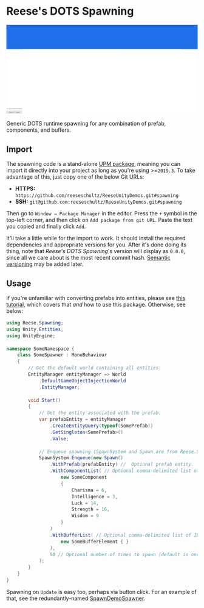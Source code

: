 # Reese's DOTS Spawning

![Video of spawning prefabs with Unity ECS.](/Gifs/spawn-demo.gif)

Generic DOTS runtime spawning for any combination of prefab, components, and buffers.

## Import

The spawning code is a stand-alone [UPM package](https://docs.unity3d.com/Manual/Packages.html), meaning you can import it directly into your project as long as you're using >=`2019.3`.  To take advantage of this, just copy one of the below Git URLs:

* **HTTPS:** `https://github.com/reeseschultz/ReeseUnityDemos.git#spawning`
* **SSH:** `git@github.com:reeseschultz/ReeseUnityDemos.git#spawning`

Then go to `Window ⇒ Package Manager` in the editor. Press the `+` symbol in the top-left corner, and then click on `Add package from git URL`. Paste the text you copied and finally click `Add`.

It'll take a little while for the import to work. It should install the required dependencies and appropriate versions for you. After it's done doing its thing, note that *Reese's DOTS Spawning*'s version will display as `0.0.0`, since all we care about is the most recent commit hash. [Semantic versioning](https://semver.org/) may be added later.

## Usage

If you're unfamiliar with converting prefabs into entities, please see [this tutorial](https://reeseschultz.com/spawning-prefabs-with-unity-ecs/), which covers that *and* how to use this package. Otherwise, see below:

```csharp
using Reese.Spawning;
using Unity.Entities;
using UnityEngine;

namespace SomeNamespace {
    class SomeSpawner : MonoBehaviour
    {
        // Get the default world containing all entities:
        EntityManager entityManager => World
            .DefaultGameObjectInjectionWorld
            .EntityManager;

        void Start()
        {
            // Get the entity associated with the prefab:
            var prefabEntity = entityManager
                .CreateEntityQuery(typeof(SomePrefab))
                .GetSingleton<SomePrefab>()
                .Value;

            // Enqueue spawning (SpawnSystem and Spawn are from Reese.Spawning):
            SpawnSystem.Enqueue(new Spawn()
                .WithPrefab(prefabEntity) //  Optional prefab entity.
                .WithComponentList( // Optional comma-delimited list of IComponentData.
                    new SomeComponent
                    {
                        Charisma = 6,
                        Intelligence = 3,
                        Luck = 14,
                        Strength = 16,
                        Wisdom = 9
                    }
                )
                .WithBufferList( // Optional comma-delimited list of IBufferElementData.
                    new SomeBufferElement { }
                ),
                50 // Optional number of times to spawn (default is once).
            );
        }
    }
}
```

Spawning on `Update` is easy too, perhaps via button click. For an example of that, see the redundantly-named [SpawnDemoSpawner](https://github.com/reeseschultz/ReeseUnityDemos/blob/master/Assets/Scripts/Demo/SpawnDemoSpawner.cs).
